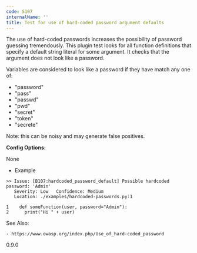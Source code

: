 ```yaml
---
code: S107
internalName: ''
title: Test for use of hard-coded password argument defaults
---
```


The use of hard-coded passwords increases the possibility of password
guessing tremendously. This plugin test looks for all function
definitions that specify a default string literal for some argument. It
checks that the argument does not look like a password.

Variables are considered to look like a password if they have match any
one of:

  - "password"
  - "pass"
  - "passwd"
  - "pwd"
  - "secret"
  - "token"
  - "secrete"

Note: this can be noisy and may generate false positives.

**Config Options:**

None

  - Example

<!-- end list -->

```
>> Issue: [B107:hardcoded_password_default] Possible hardcoded
password: 'Admin'
   Severity: Low   Confidence: Medium
   Location: ./examples/hardcoded-passwords.py:1

1    def someFunction(user, password="Admin"):
2      print("Hi " + user)
```

See Also:

    - https://www.owasp.org/index.php/Use_of_hard-coded_password

<div class="versionadded">

0.9.0

</div>